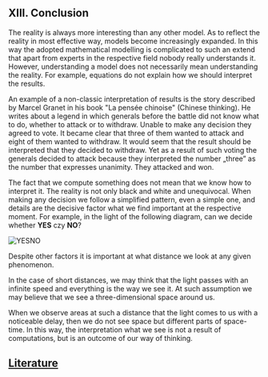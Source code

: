 ## XIII. Conclusion

The reality is always more interesting than any other model. As to reflect the reality in most effective way, models become increasingly expanded. In this way the adopted mathematical modelling is complicated to such an extend that apart from experts in the respective field nobody really understands it. However, understanding a model does not necessarily mean understanding the reality. For example, equations do not explain how we should interpret the results.

An example of a non-classic interpretation of results is the story described by Marcel Granet in his book  "La pensée chinoise" (Chinese thinking). He writes about a legend in which generals before the battle did not know what to do, whether to attack or to withdraw. Unable to make any decision they agreed to vote. It became clear that three of them wanted to attack and eight of them wanted to withdraw. It would seem that the result should be interpreted that they decided to withdraw. Yet as a result of such voting the generals decided to attack because they interpreted the number „three” as the number that expresses unanimity. They attacked and won.

The fact that we compute something does not mean that we know how to interpret it. The reality is not only black and white and unequivocal. When making any decision we follow a simplified pattern, even a simple one, and details are the decisive factor what we find important at the respective moment. For example, in the light of the following diagram, can we decide whether **YES** czy **NO**?

![YESNO](../assets/img/`YESNO`.png)

Despite other factors it is important at what distance we look at any given phenomenon.

In the case of short distances, we may think that the light passes with an infinite speed and everything is the way we see it. At such assumption we may believe that we see a three-dimensional space around us.

When we observe areas at such a distance that the light comes to us with a noticeable delay, then we do not see space but different parts of space-time. In this way, the interpretation what we see is not a result of computations, but is an outcome of our way of thinking.

## [Literature](literatura) 
